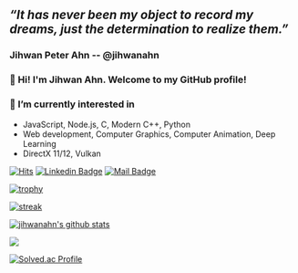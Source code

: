 ## ***“It has never been my object to record my dreams, just the determination to realize them.”***

### Jihwan Peter Ahn -- @jihwanahn

### 👋 Hi! I'm Jihwan Ahn. Welcome to my GitHub profile! 

### 🌱 I’m currently interested in
- JavaScript, Node.js, C, Modern C++, Python
- Web development, Computer Graphics, Computer Animation, Deep Learning
- DirectX 11/12, Vulkan


[![Hits](https://hits.seeyoufarm.com/api/count/incr/badge.svg?url=https%3A%2F%2Fgithub.com%2Fjihwanahn)](https://github.com/jihwanahn)
[![Linkedin Badge](https://img.shields.io/badge/-LinkedIn-blue?style=flat-square&logo=Linkedin&logoColor=white&link=https://www.linkedin.com/in/jihwanahn/)](https://www.linkedin.com/in/jihwanahn/)
[![Mail Badge](https://img.shields.io/badge/-Gmail-d14836?style=flat-square&logo=Gmail&logoColor=white&link=mailto:coldstew@gmail.com)](mailto:coldstew@gmail.com)

[![trophy](https://github-profile-trophy.vercel.app/?username=jihwanahn&theme=chalk&row=2&column=5)](https://github.com/jihwanahn)

[![streak](https://github-readme-streak-stats.herokuapp.com/?user=jihwanahn&theme=calm)](https://github.com/jihwanahn)

[![jihwanahn's github stats](https://github-readme-stats.vercel.app/api?username=jihwanahn&show_icons=true&hide_border=true&theme=dracula)](https://github.com/jihwanahn)

<a href="https://opgc.me/#/users/jihwanahn" target="_blank"><img src="https://api.opgc.me/githubs/users/c01d5t3w/tag/?theme=basic" /></a>

[![Solved.ac Profile](http://mazassumnida.wtf/api/generate_badge?boj=coldstew)](https://solved.ac/coldstew)


